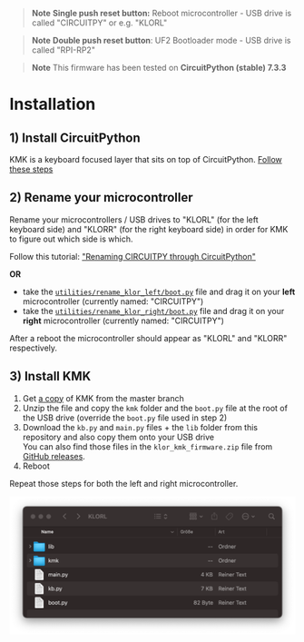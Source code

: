 > **Note**
> **Single push reset button:**
> Reboot microcontroller - USB drive is called "CIRCUITPY" or e.g. "KLORL"

> **Note**
> **Double push reset button**: 
> UF2 Bootloader mode - USB drive is called "RPI-RP2"

> **Note**
> This firmware has been tested on **CircuitPython (stable) 7.3.3**
# Installation
## 1) Install CircuitPython
KMK is a keyboard focused layer that sits on top of CircuitPython.
[Follow these steps](https://learn.adafruit.com/welcome-to-circuitpython/installing-circuitpython)

## 2) Rename your microcontroller
Rename your microcontrollers / USB drives to "KLORL" (for the left keyboard side) and "KLORR" (for the right keyboard side) in order for KMK to figure out which side is which. 

  Follow this tutorial: ["Renaming CIRCUITPY through CircuitPython"](https://learn.adafruit.com/welcome-to-circuitpython/renaming-circuitpy#renaming-circuitpy-through-circuitpython-3014813)

**OR**

- take the [`utilities/rename_klor_left/boot.py`](/utilities/rename_klor_left/boot.py) file and drag it on your **left** microcontroller (currently named: "CIRCUITPY")
- take the [`utilities/rename_klor_right/boot.py`](/utilities/rename_klor_right/boot.py) file and drag it on your **right** microcontroller (currently named: "CIRCUITPY")

After a reboot the microcontroller should appear as "KLORL" and "KLORR" respectively.

## 3) Install KMK 
1) Get [a copy](https://github.com/KMKfw/kmk_firmware/archive/refs/heads/master.zip) of KMK from the master branch 
2) Unzip the file and copy the `kmk` folder and the `boot.py` file at the root of the USB drive (override the `boot.py` file used in step 2)
3) Download the `kb.py` and `main.py` files + the `lib` folder from this repository and also copy them onto your USB drive\
You can also find those files in the `klor_kmk_firmware.zip` file from [GitHub releases](https://github.com/moritz-john/kmk-config-klor/releases).
4) Reboot

Repeat those steps for both the left and right microcontroller.

<p>
  <img alt="KLOR KMK logo" src="images/klor_drive.png">
</p>
